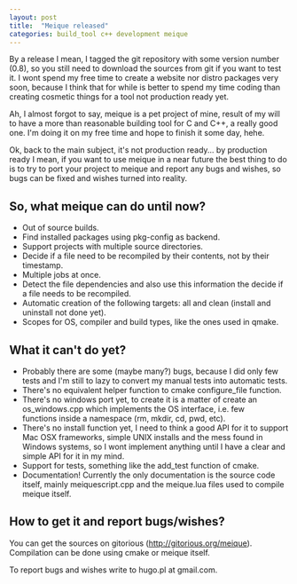 ```yaml
---
layout: post
title:  "Meique released"
categories: build_tool c++ development meique
---
```

By a release I mean, I tagged the git repository with some version number (0.8), so you still need to download the sources from git if you want to test it. I wont spend my free time to create a website nor distro packages very soon, because I think that for while is better to spend my time coding than creating cosmetic things for a tool not production ready yet.

Ah, I almost forgot to say, meique is a pet project of mine, result of my will to have a more than reasonable building tool for C and C++, a really good one. I'm doing it on my free time and hope to finish it some day, hehe.

Ok, back to the main subject, it's not production ready... by production ready I mean, if you want to use meique in a near future the best thing to do is to try to port your project to meique and report any bugs and wishes, so bugs can be fixed and wishes turned into reality.

<h2>So, what meique can do until now?</h2>

<ul>
<li>Out of source builds.</li>
<li>Find installed packages using pkg-config as backend.</li>
<li>Support projects with multiple source directories.</li>
<li>Decide if a file need to be recompiled by their contents, not by their timestamp.</li>
<li>Multiple jobs at once.</li>
<li>Detect the file dependencies and also use this information the decide if a file needs to be recompiled.</li>
<li>Automatic creation of the following targets: all and clean (install and uninstall not done yet).</li>
<li>Scopes for OS, compiler and build types, like the ones used in qmake.</li>
</ul>

<h2>What it can't do yet?</h2>

<ul>
<li>Probably there are some (maybe many?) bugs, because I did only few tests and I'm still to lazy to convert my manual tests into automatic tests.</li>
<li>There's no equivalent helper function to cmake configure_file function.</li>
<li>There's no windows port yet, to create it is a matter of create an os_windows.cpp which implements the OS interface, i.e. few</li>
functions inside a namespace (rm, mkdir, cd, pwd, etc).</li>
<li>There's no install function yet, I need to think a good API for it to support Mac OSX frameworks, simple UNIX installs and the mess found in Windows systems, so I wont implement anything until I have a clear and simple API for it in my mind.</li>
<li>Support for tests, something like the add_test function of cmake.</li>
<li>Documentation! Currently the only documentation is the source code itself, mainly meiquescript.cpp and the meique.lua files used to compile meique itself.</li>
</ul>

<h2>How to get it and report bugs/wishes?</h2>

You can get the sources on gitorious (<a href="http://gitorious.org/meique">http://gitorious.org/meique</a>). Compilation can be done  using cmake or meique itself.

To report bugs and wishes write to hugo.pl at gmail.com.
